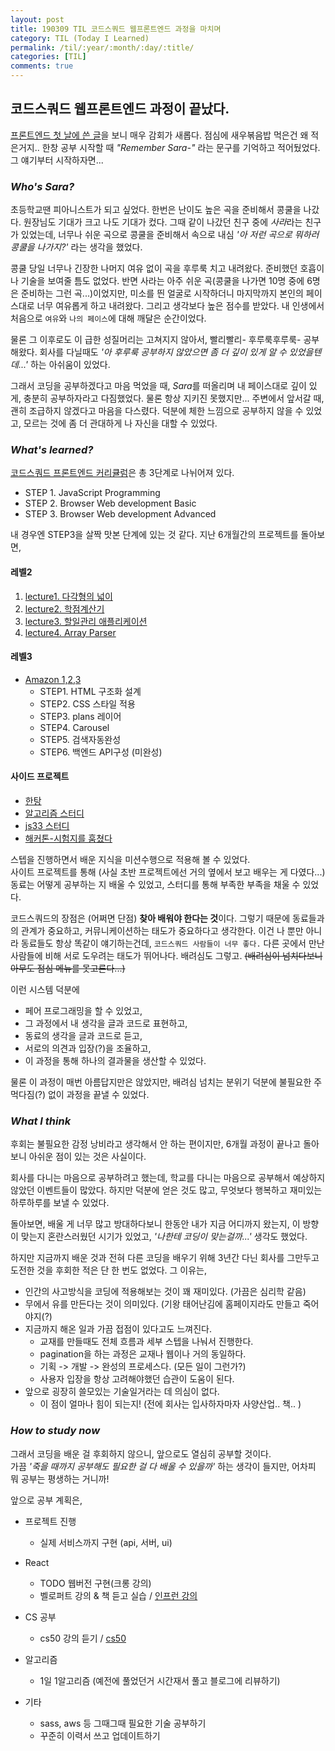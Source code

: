 ```yaml
---
layout: post
title: 190309 TIL 코드스쿼드 웹프론트엔드 과정을 마치며 
category: TIL (Today I Learned)
permalink: /til/:year/:month/:day/:title/
categories: [TIL]
comments: true
---
```


## **코드스쿼드 웹프론트엔드 과정이 끝났다.**

[프론트엔드 첫 날에 쓴 글](https://developersoom.github.io/til/2018/09/10/TIL/)을 보니 매우 감회가 새롭다. 점심에 새우볶음밥 먹은건 왜 적은거지.. 한창 공부 시작할 때 *"Remember Sara-"* 라는 문구를 기억하고 적어뒀었다. 그 얘기부터 시작하자면... 

### *Who's Sara?*

초등학교땐 피아니스트가 되고 싶었다. 한번은 난이도 높은 곡을 준비해서 콩쿨을 나갔다. 원장님도 기대가 크고 나도 기대가 컸다. 그때 같이 나갔던 친구 중에 *사라*라는 친구가 있었는데, 너무나 쉬운 곡으로 콩쿨을 준비해서 속으로 내심 *'아 저런 곡으로 뭐하러 콩쿨을 나가지?'* 라는 생각을 했었다.  

콩쿨 당일 너무나 긴장한 나머지 여유 없이 곡을 후루룩 치고 내려왔다. 준비했던 호흡이나 기술을 보여줄 틈도 없었다. 반면 사라는 아주 쉬운 곡(콩쿨을 나가면 10명 중에 6명은 준비하는 그런 곡...)이었지만, 미소를 띈 얼굴로 시작하더니 마지막까지 본인의 페이스대로 너무 여유롭게 하고 내려왔다. 그리고 생각보다 높은 점수를 받았다. 내 인생에서 처음으로 `여유`와 `나의 페이스`에 대해 깨달은 순간이었다.  

물론 그 이후로도 이 급한 성질머리는 고쳐지지 않아서, 빨리빨리- 후루룩후루룩- 공부해왔다. 회사를 다닐때도 *'아 후루룩 공부하지 않았으면 좀 더 깊이 있게 알 수 있었을텐데...'* 하는 아쉬움이 있었다.  

그래서 코딩을 공부하겠다고 마음 먹었을 때, *Sara*를 떠올리며 내 페이스대로 깊이 있게, 충분히 공부하자라고 다짐했었다. 물론 항상 지키진 못했지만... 주변에서 앞서갈 때, 괜히 조급하지 않겠다고 마음을 다스렸다. 덕분에 체한 느낌으로 공부하지 않을 수 있었고, 모르는 것에 좀 더 관대하게 나 자신을 대할 수 있었다.  

### *What's learned?*

[코드스쿼드 프론트엔드 커리큘럼](https://github.com/nigayo/front-end-curriculum/tree/2018_09)은 총 3단계로 나뉘어져 있다. 

- STEP 1. JavaScript Programming
- STEP 2. Browser Web development Basic
- STEP 3. Browser Web development Advanced

내 경우엔 STEP3을 살짝 맛본 단계에 있는 것 같다. 
지난 6개월간의 프로젝트를 돌아보면, 

#### 레벨2

1. [lecture1. 다각형의 넓이](https://github.com/developersoom/javascript-polygon)
2. [lecture2. 학점계산기](https://github.com/developersoom/javascript-grade)
3. [lecture3. 할일관리 애플리케이션](https://github.com/developersoom/javascript-todo)
4. [lecture4. Array Parser](https://github.com/developersoom/javascript-json)

#### 레벨3

- [Amazon 1,2,3](https://github.com/developersoom/javascript-amazon) 
    - STEP1. HTML 구조화 설계
    - STEP2. CSS 스타일 적용
    - STEP3. plans 레이어
    - STEP4. Carousel
    - STEP5. 검색자동완성
    - STEP6. 백엔드 API구성 (미완성)

#### 사이드 프로젝트 
- [한탕](https://github.com/developersoom/HanTang)
- [알고리즘 스터디](https://github.com/childrenOfCrong/AS)
- [js33 스터디](https://github.com/childrenOfCrong/33-js-concepts)
- [해커톤-시험지를 훔쳤다](https://github.com/HTMLhead/FE_hackathon)

스텝을 진행하면서 배운 지식을 미션수행으로 적용해 볼 수 있었다.  
사이트 프로젝트를 통해 (사실 초반 프로젝트에선 거의 옆에서 보고 배우는 게 다였다...) 동료는 어떻게 공부하는 지 배울 수 있었고, 스터디를 통해 부족한 부족을 채울 수 있었다. 

코드스쿼드의 장점은 (어쩌면 단점) **찾아 배워야 한다는 것**이다. 그렇기 때문에 동료들과의 관계가 중요하고, 커뮤니케이션하는 태도가 중요하다고 생각한다. 이건 나 뿐만 아니라 동료들도 항상 똑같이 얘기하는건데, `코드스쿼드 사람들이 너무 좋다.` 다른 곳에서 만난 사람들에 비해 서로 도우려는 태도가 뛰어나다. 배려심도 그렇고. ~~(배려심이 넘치다보니 아무도 점심 메뉴를 못고른다...)~~

이런 시스템 덕분에  

- 페어 프로그래밍을 할 수 있었고,
- 그 과정에서 내 생각을 글과 코드로 표현하고, 
- 동료의 생각을 글과 코드로 듣고, 
- 서로의 의견과 입장(?)을 조율하고,
- 이 과정을 통해 하나의 결과물을 생산할 수 있었다. 

물론 이 과정이 매번 아름답지만은 않았지만, 배려심 넘치는 분위기 덕분에 불필요한 주먹다짐(?) 없이 과정을 끝낼 수 있었다. 


### *What I think*

후회는 불필요한 감정 낭비라고 생각해서 안 하는 편이지만, 6개월 과정이 끝나고 돌아보니 아쉬운 점이 있는 것은 사실이다.  

회사를 다니는 마음으로 공부하려고 했는데, 학교를 다니는 마음으로 공부해서 예상하지 않았던 이벤트들이 많았다. 하지만 덕분에 얻은 것도 많고, 무엇보다 행복하고 재미있는 하루하루를 보낼 수 있었다.  

돌아보면, 배울 게 너무 많고 방대하다보니 한동안 내가 지금 어디까지 왔는지, 이 방향이 맞는지 혼란스러웠던 시기가 있었고, *'나한테 코딩이 맞는걸까...'* 생각도 했었다.

하지만 지금까지 배운 것과 전혀 다른 코딩을 배우기 위해 3년간 다닌 회사를 그만두고 도전한 것을 후회한 적은 단 한 번도 없었다. 그 이유는, 

- 인간의 사고방식을 코딩에 적용해보는 것이 꽤 재미있다. (가끔은 심리학 같음)
- 무에서 유를 만든다는 것이 의미있다. (기왕 태어난김에 홈페이지라도 만들고 죽어야지(?)
- 지금까지 해온 일과 가끔 접점이 있다고도 느껴진다. 
    - 교재를 만들때도 전체 흐름과 세부 스텝을 나눠서 진행한다.
    - pagination을 하는 과정은 교재나 웹이나 거의 동일하다.
    - 기획 -> 개발 -> 완성의 프로세스다. (모든 일이 그런가?)
    - 사용자 입장을 항상 고려해야했던 습관이 도움이 된다.
- 앞으로 굉장히 쓸모있는 기술일거라는 데 의심이 없다.
    - 이 점이 얼마나 힘이 되는지! (전에 회사는 입사하자마자 사양산업.. 책.. )

### *How to study now*

그래서 코딩을 배운 걸 후회하지 않으니, 앞으로도 열심히 공부할 것이다.  
가끔 *'죽을 때까지 공부해도 필요한 걸 다 배울 수 있을까'* 하는 생각이 들지만, 어차피 뭐 공부는 평생하는 거니까!  

앞으로 공부 계획은, 

- 프로젝트 진행
    - 실제 서비스까지 구현 (api, 서버, ui)

- React
    - TODO 웹버전 구현(크롱 강의)
    - 벨로퍼트 강의 & 책 듣고 실습 / [인프런 강의](https://www.inflearn.com/course/react-velopert/)

- CS 공부
    - cs50 강의 듣기 /
    [cs50](https://courses.edx.org/courses/course-v1:HarvardX+CS50+X/course/#block-v1:HarvardX+CS50+X+type@chapter+block@bdc606f10e7347f6a61a341c4544bbf7)

- 알고리즘 
    - 1일 1알고리즘 (예전에 풀었던거 시간재서 풀고 블로그에 리뷰하기)

- 기타
    - sass, aws 등 그때그때 필요한 기술 공부하기 
    - 꾸준히 이력서 쓰고 업데이트하기 
